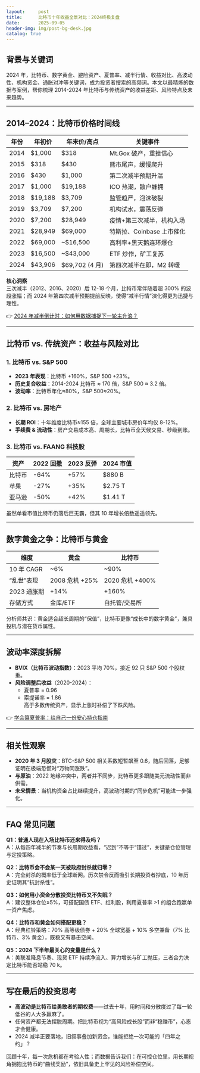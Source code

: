 ```yaml
---
layout:     post
title:      比特币十年收益全景对比：2024终极复盘
date:       2025-09-05
header-img: img/post-bg-desk.jpg
catalog: true
---
```


## 背景与关键词
2024 年，比特币、数字黄金、避险资产、夏普率、减半行情、收益对比、高波动性、机构资金、通胀对冲等关键词，成为投资者搜索的高频词。本文以最精炼的数据与案例，帮你梳理 2014-2024 年比特币与传统资产的收益差距、风险特点及未来趋势。

---

## 2014–2024：比特币价格时间线
| 年份 | 年初价 | 年末价/高点 | 关键事件 |
|---|---|---|---|
| 2014 | $1,000 | $318 | Mt.Gox 破产，重挫信心 |
| 2015 | $318 | $430 | 熊市尾声，缓慢爬升 |
| 2016 | $430 | $1,000 | 第二次减半预期升温 |
| 2017 | $1,000 | $19,188 | ICO 热潮，散户蜂拥 |
| 2018 | $19,188 | $3,709 | 监管趋严，泡沫破裂 |
| 2019 | $3,709 | $7,200 | 机构试水，震荡反弹 |
| 2020 | $7,200 | $28,949 | 疫情+第三次减半，机构入场 |
| 2021 | $28,949 | $69,000 | 特斯拉、Coinbase 上市催化 |
| 2022 | $69,000 | ~$16,500 | 高利率+黑天鹅连环爆仓 |
| 2023 | $16,500 | ~$43,000 | ETF 炒作，矿工复苏 |
| 2024 | $43,906 | $69,702 (4 月) | 第四次减半在即，M2 转暖 |

**核心洞察**  
三次减半（2012、2016、2020）后 12-18 个月，比特币常伴随着超 300% 的波段涨幅；而 2024 年第四次减半预期提前反映，使得“减半行情”演化得更为迅捷与理性。

👉 [2024 年减半倒计时：如何用数据捕捉下一轮主升浪？](https://okxdog.com/)

---

## 比特币 vs. 传统资产：收益与风险对比

### 1. 比特币 vs. S&P 500
- **2023 年表现**：比特币 +160%，S&P 500 +23%。  
- **历史复合收益**：2014-2024 比特币 ≈ 170 倍，S&P 500 ≈ 3.2 倍。  
- **波动率**：比特币年化≈80%，S&P 500≈20%。

### 2. 比特币 vs. 房地产
- **长期 ROI**：十年维度比特币≈155 倍，全球主要城市房价年均仅 8-12%。  
- **手续费 & 流动性**：房产交易成本高、周期长，比特币全天候交易、秒级到账。

### 3. 比特币 vs. FAANG 科技股
| 资产 | 2022 回撤 | 2023 反弹 | 2024 市值 |
|---|---|---|---|
| 比特币 | -64% | +57% | $880 B |
| 苹果 | -27% | +35% | $2.75 T |
| 亚马逊 | -50% | +42% | $1.41 T |

虽然单看市值比特币仍落后巨无霸，但其 10 年增长倍数遥遥领先。

---

## 数字黄金之争：比特币与黄金

| 维度 | 黄金 | 比特币 |
|---|---|---|
| 10 年 CAGR | ~6% | ~90% |
| “乱世”表现 | 2008 危机 +25% | 2020 危机 +400% |
| 2023 通胀期 | +14% | +160% |
| 存储方式 | 金库/ETF | 自托管/交易所 |

分析师共识：黄金适合超长周期的“保值”，比特币更像“成长中的数字黄金”，兼具投机与潜在货币属性。

---

## 波动率深度拆解

- **BVIX（比特币波动指数）**：2023 平均 70%，接近 92 只 S&P 500 个股权重。  
- **风险调整后收益**（2020-2024）：  
  - 夏普率 = 0.96  
  - 索提诺率 = 1.86  
  高于多数传统资产，显示上涨时补偿了下跌风险。

👉 [学会算夏普率：给自己一份安心持仓指南](https://okxdog.com/)

---

## 相关性观察

- **2020 年 3 月股灾**：BTC-S&P 500 相关系数短暂飙至 0.6，随后回落，足够证明在极端恐慌时“万物同涨跌”。  
- **与原油**：2022 地缘冲突中，两者并不同步，比特币更多跟随美元流动性而非供需。  
- **未来情景**：当机构资金占比继续提升，高波动时期的“同步危机”可能进一步强化。

---

## FAQ 常见问题

**Q1：普通人现在入场比特币还来得及吗？**  
A：从每四年减半的节奏与长周期收益看，“迟到”不等于“错过”，关键是仓位管理与定投策略。

**Q2：比特币会不会某一天被政府封杀就归零？**  
A：完全封杀的概率低于全球断网。历次禁令反而吸引长期投资者抄底，10 年历史证明其“抗封杀性”。

**Q3：如何用小资金分散投资比特币又不失眠？**  
A：建议整体仓位≤5%，可搭配国债 ETF、红利股，利用夏普率 >1 的组合跑赢单一资产焦虑。

**Q4：比特币和黄金如何搭配更稳？**  
A：经典杠铃策略：70% 高等级债券 + 20% 全球宽基 + 10% 多空兼备（7% 比特币、3% 黄金），既稳又有暴击空间。

**Q5：2024 下半年最关心的变量是什么？**  
A：美联准降息节奏、现货 ETF 持续净流入、算力增长与矿工抛压，三者合力决定比特币能否站稳 70 k。

---

## 写在最后的投资思考  
- **高波动是比特币给勇敢者的期权费**——过去十年，用时间和分散度过了每一轮低谷的人大多赢麻了。  
- 任何资产都无法摆脱周期。把比特币视为“高风险成长股”而非“稳赚币”，心态才会健康。  
- 2024 减半正要落地，旧叙事叠加新资金，谁能拒绝一次可能的「四年之约」？

回顾十年，每一次危机都在考验人性；而数据告诉我们：在可控仓位里，用长期视角拥抱比特币的“曲线奖励”，依旧具备史上罕见的风险补偿空间。